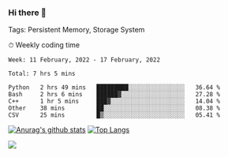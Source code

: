 ### Hi there 👋

Tags: Persistent Memory, Storage System

<!--

[![Anurag's github stats](https://github-readme-stats.vercel.app/api?username=wwyf)](https://github.com/anuraghazra/github-readme-stats)

[![Anurag's github stats](https://github-readme-stats.vercel.app/api?username=wwyf&count_private=true)](https://github.com/anuraghazra/github-readme-stats)


[![Top Langs](https://github-readme-stats.vercel.app/api/top-langs/?username=wwyf&count_private=true&&hide=jupyter%20notebook,html)](https://github.com/anuraghazra/github-readme-stats)



-->


⏱ Weekly coding time

<!--START_SECTION:waka-->
```text
Week: 11 February, 2022 - 17 February, 2022

Total: 7 hrs 5 mins

Python   2 hrs 49 mins   █████████░░░░░░░░░░░░░░░░   36.64 % 
Bash     2 hrs 6 mins    ██████▓░░░░░░░░░░░░░░░░░░   27.28 % 
C++      1 hr 5 mins     ███▓░░░░░░░░░░░░░░░░░░░░░   14.04 % 
Other    38 mins         ██░░░░░░░░░░░░░░░░░░░░░░░   08.38 % 
CSV      25 mins         █▒░░░░░░░░░░░░░░░░░░░░░░░   05.41 % 
```
<!--END_SECTION:waka-->



[![Anurag's github stats](https://github-readme-stats.vercel.app/api?username=wwyf&count_private=true&show_icons=true&hide_border=true)](https://github.com/anuraghazra/github-readme-stats) [![Top Langs](https://github-readme-stats.vercel.app/api/top-langs/?username=wwyf&count_private=true&hide=jupyter%20notebook,html,OpenEdge%20ABL&langs_count=10&layout=compact&hide_border=true)](https://github.com/anuraghazra/github-readme-stats)

<!--

[![willianrod's wakatime stats](https://github-readme-stats.vercel.app/api/wakatime?username=wwyf)](https://github.com/anuraghazra/github-readme-stats)


-->

![](https://hit.yhype.me/github/profile?user_id=23121291)
